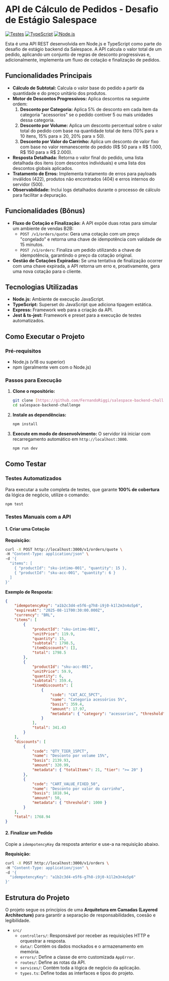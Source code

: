 # API de Cálculo de Pedidos - Desafio de Estágio Salespace

[![Testes](https://img.shields.io/badge/testes-100%25-brightgreen?style=for-the-badge&logo=jest)](https://jestjs.io)
[![TypeScript](https://img.shields.io/badge/TypeScript-3178C6?style=for-the-badge&logo=typescript&logoColor=white)](https://www.typescriptlang.org/)
[![Node.js](https://img.shields.io/badge/Node.js-339933?style=for-the-badge&logo=nodedotjs&logoColor=white)](https://nodejs.org/)

Esta é uma API REST desenvolvida em Node.js e TypeScript como parte do desafio de estágio backend da Salespace. A API calcula o valor total de um pedido, aplicando um conjunto de regras de desconto progressivas e, adicionalmente, implementa um fluxo de cotação e finalização de pedidos.

## Funcionalidades Principais

* **Cálculo de Subtotal:** Calcula o valor base do pedido a partir da quantidade e do preço unitário dos produtos.
* **Motor de Descontos Progressivos:** Aplica descontos na seguinte ordem:
    1.  **Desconto por Categoria:** Aplica 5% de desconto em cada item da categoria "acessorios" se o pedido contiver 5 ou mais unidades dessa categoria.
    2.  **Desconto por Volume:** Aplica um desconto percentual sobre o valor total do pedido com base na quantidade total de itens (10% para ≥ 10 itens, 15% para ≥ 20, 20% para ≥ 50).
    3.  **Desconto por Valor do Carrinho:** Aplica um desconto de valor fixo com base no valor remanescente do pedido (R$ 50 para ≥ R$ 1.000, R$ 150 para ≥ R$ 2.000).
* **Resposta Detalhada:** Retorna o valor final do pedido, uma lista detalhada dos itens (com descontos individuais) e uma lista dos descontos globais aplicados.
* **Tratamento de Erros:** Implementa tratamento de erros para payloads inválidos (422), produtos não encontrados (404) e erros internos do servidor (500).
* **Observabilidade:** Inclui logs detalhados durante o processo de cálculo para facilitar a depuração.

## Funcionalidades (Bônus)

* **Fluxo de Cotação e Finalização:** A API expõe duas rotas para simular um ambiente de vendas B2B:
    * `POST /v1/orders/quote`: Gera uma cotação com um preço "congelado" e retorna uma chave de idempotência com validade de 15 minutos.
    * `POST /v1/orders`: Finaliza um pedido utilizando a chave de idempotência, garantindo o preço da cotação original.
* **Gestão de Cotações Expiradas:** Se uma tentativa de finalização ocorrer com uma chave expirada, a API retorna um erro e, proativamente, gera uma nova cotação para o cliente.

## Tecnologias Utilizadas

* **Node.js:** Ambiente de execução JavaScript.
* **TypeScript:** Superset do JavaScript que adiciona tipagem estática.
* **Express:** Framework web para a criação da API.
* **Jest & ts-jest:** Framework e preset para a execução de testes automatizados.

## Como Executar o Projeto

### Pré-requisitos

* Node.js (v18 ou superior)
* npm (geralmente vem com o Node.js)

### Passos para Execução

1.  **Clone o repositório:**
    ```bash
    git clone [https://github.com/FernandoRiggi/salespace-backend-challenge.git](https://github.com/FernandoRiggi/salespace-backend-challenge.git)
    cd salespace-backend-challenge
    ```

2.  **Instale as dependências:**
    ```bash
    npm install
    ```

3.  **Execute em modo de desenvolvimento:**
    O servidor irá iniciar com recarregamento automático em `http://localhost:3000`.
    ```bash
    npm run dev
    ```

## Como Testar

### Testes Automatizados

Para executar a suíte completa de testes, que garante **100% de cobertura** da lógica de negócio, utilize o comando:
```bash
npm test
```

### Testes Manuais com a API

#### 1. Criar uma Cotação

**Requisição:**
```bash
curl -X POST http://localhost:3000/v1/orders/quote \
-H "Content-Type: application/json" \
-d '{
  "items": [
    { "productId": "sku-intimo-001", "quantity": 15 },
    { "productId": "sku-acc-001", "quantity": 6 }
  ]
}'
```

**Exemplo de Resposta:**
```json
{
    "idempotencyKey": "a1b2c3d4-e5f6-g7h8-i9j0-k1l2m3n4o5p6",
    "expiresAt": "2025-08-11T00:30:00.000Z",
    "currency": "BRL",
    "items": [
        {
            "productId": "sku-intimo-001",
            "unitPrice": 119.9,
            "quantity": 15,
            "subtotal": 1798.5,
            "itemDiscounts": [],
            "total": 1798.5
        },
        {
            "productId": "sku-acc-001",
            "unitPrice": 59.9,
            "quantity": 6,
            "subtotal": 359.4,
            "itemDiscounts": [
                {
                    "code": "CAT_ACC_5PCT",
                    "name": "Categoria acessórios 5%",
                    "basis": 359.4,
                    "amount": 17.97,
                    "metadata": { "category": "acessorios", "threshold": 5 }
                }
            ],
            "total": 341.43
        }
    ],
    "discounts": [
        {
            "code": "QTY_TIER_15PCT",
            "name": "Desconto por volume 15%",
            "basis": 2139.93,
            "amount": 320.99,
            "metadata": { "totalItems": 21, "tier": ">= 20" }
        },
        {
            "code": "CART_VALUE_FIXED_50",
            "name": "Desconto por valor do carrinho",
            "basis": 1818.94,
            "amount": 50,
            "metadata": { "threshold": 1000 }
        }
    ],
    "total": 1768.94
}
```

#### 2. Finalizar um Pedido

Copie a `idempotencyKey` da resposta anterior e use-a na requisição abaixo.

**Requisição:**
```bash
curl -X POST http://localhost:3000/v1/orders \
-H "Content-Type: application/json" \
-d '{
  "idempotencyKey": "a1b2c3d4-e5f6-g7h8-i9j0-k1l2m3n4o5p6"
}'
```

## Estrutura do Projeto

O projeto segue os princípios de uma **Arquitetura em Camadas (Layered Architecture)** para garantir a separação de responsabilidades, coesão e legibilidade.

* `src/`
    * `controllers/`: Responsável por receber as requisições HTTP e orquestrar a resposta.
    * `data/`: Contém os dados mockados e o armazenamento em memória.
    * `errors/`: Define a classe de erro customizada `AppError`.
    * `routes/`: Define as rotas da API.
    * `services/`: Contém toda a lógica de negócio da aplicação.
    * `types.ts`: Define todas as interfaces e tipos do projeto.
